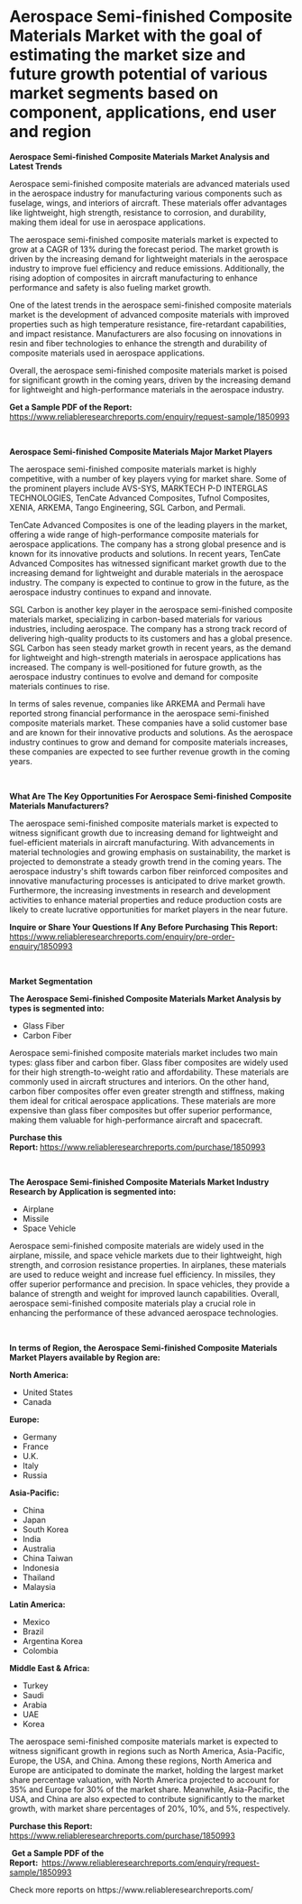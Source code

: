 <p><h1>Aerospace Semi-finished Composite Materials Market with the goal of estimating the market size and future growth potential of various market segments based on component, applications, end user and region</h1></p><p><strong>Aerospace Semi-finished Composite Materials Market Analysis and Latest Trends</strong></p>
<p><p>Aerospace semi-finished composite materials are advanced materials used in the aerospace industry for manufacturing various components such as fuselage, wings, and interiors of aircraft. These materials offer advantages like lightweight, high strength, resistance to corrosion, and durability, making them ideal for use in aerospace applications.</p><p>The aerospace semi-finished composite materials market is expected to grow at a CAGR of 13% during the forecast period. The market growth is driven by the increasing demand for lightweight materials in the aerospace industry to improve fuel efficiency and reduce emissions. Additionally, the rising adoption of composites in aircraft manufacturing to enhance performance and safety is also fueling market growth.</p><p>One of the latest trends in the aerospace semi-finished composite materials market is the development of advanced composite materials with improved properties such as high temperature resistance, fire-retardant capabilities, and impact resistance. Manufacturers are also focusing on innovations in resin and fiber technologies to enhance the strength and durability of composite materials used in aerospace applications.</p><p>Overall, the aerospace semi-finished composite materials market is poised for significant growth in the coming years, driven by the increasing demand for lightweight and high-performance materials in the aerospace industry.</p></p>
<p><strong>Get a Sample PDF of the Report:&nbsp;</strong> <a href="https://www.reliableresearchreports.com/enquiry/request-sample/1850993">https://www.reliableresearchreports.com/enquiry/request-sample/1850993</a></p>
<p>&nbsp;</p>
<p><strong>Aerospace Semi-finished Composite Materials Major Market Players</strong></p>
<p><p>The aerospace semi-finished composite materials market is highly competitive, with a number of key players vying for market share. Some of the prominent players include AVS-SYS, MARKTECH P-D INTERGLAS TECHNOLOGIES, TenCate Advanced Composites, Tufnol Composites, XENIA, ARKEMA, Tango Engineering, SGL Carbon, and Permali.</p><p>TenCate Advanced Composites is one of the leading players in the market, offering a wide range of high-performance composite materials for aerospace applications. The company has a strong global presence and is known for its innovative products and solutions. In recent years, TenCate Advanced Composites has witnessed significant market growth due to the increasing demand for lightweight and durable materials in the aerospace industry. The company is expected to continue to grow in the future, as the aerospace industry continues to expand and innovate.</p><p>SGL Carbon is another key player in the aerospace semi-finished composite materials market, specializing in carbon-based materials for various industries, including aerospace. The company has a strong track record of delivering high-quality products to its customers and has a global presence. SGL Carbon has seen steady market growth in recent years, as the demand for lightweight and high-strength materials in aerospace applications has increased. The company is well-positioned for future growth, as the aerospace industry continues to evolve and demand for composite materials continues to rise.</p><p>In terms of sales revenue, companies like ARKEMA and Permali have reported strong financial performance in the aerospace semi-finished composite materials market. These companies have a solid customer base and are known for their innovative products and solutions. As the aerospace industry continues to grow and demand for composite materials increases, these companies are expected to see further revenue growth in the coming years.</p></p>
<p>&nbsp;</p>
<p><strong>What Are The Key Opportunities For Aerospace Semi-finished Composite Materials Manufacturers?</strong></p>
<p><p>The aerospace semi-finished composite materials market is expected to witness significant growth due to increasing demand for lightweight and fuel-efficient materials in aircraft manufacturing. With advancements in material technologies and growing emphasis on sustainability, the market is projected to demonstrate a steady growth trend in the coming years. The aerospace industry's shift towards carbon fiber reinforced composites and innovative manufacturing processes is anticipated to drive market growth. Furthermore, the increasing investments in research and development activities to enhance material properties and reduce production costs are likely to create lucrative opportunities for market players in the near future.</p></p>
<p><strong>Inquire or Share Your Questions If Any Before Purchasing This Report:</strong> <a href="https://www.reliableresearchreports.com/enquiry/pre-order-enquiry/1850993">https://www.reliableresearchreports.com/enquiry/pre-order-enquiry/1850993</a></p>
<p>&nbsp;</p>
<p><strong>Market Segmentation</strong></p>
<p><strong>The Aerospace Semi-finished Composite Materials Market Analysis by types is segmented into:</strong></p>
<p><ul><li>Glass Fiber</li><li>Carbon Fiber</li></ul></p>
<p><p>Aerospace semi-finished composite materials market includes two main types: glass fiber and carbon fiber. Glass fiber composites are widely used for their high strength-to-weight ratio and affordability. These materials are commonly used in aircraft structures and interiors. On the other hand, carbon fiber composites offer even greater strength and stiffness, making them ideal for critical aerospace applications. These materials are more expensive than glass fiber composites but offer superior performance, making them valuable for high-performance aircraft and spacecraft.</p></p>
<p><strong>Purchase this Report:&nbsp;</strong><a href="https://www.reliableresearchreports.com/purchase/1850993">https://www.reliableresearchreports.com/purchase/1850993</a></p>
<p>&nbsp;</p>
<p><strong>The Aerospace Semi-finished Composite Materials Market Industry Research by Application is segmented into:</strong></p>
<p><ul><li>Airplane</li><li>Missile</li><li>Space Vehicle</li></ul></p>
<p><p>Aerospace semi-finished composite materials are widely used in the airplane, missile, and space vehicle markets due to their lightweight, high strength, and corrosion resistance properties. In airplanes, these materials are used to reduce weight and increase fuel efficiency. In missiles, they offer superior performance and precision. In space vehicles, they provide a balance of strength and weight for improved launch capabilities. Overall, aerospace semi-finished composite materials play a crucial role in enhancing the performance of these advanced aerospace technologies.</p></p>
<p>&nbsp;</p>
<p><strong>In terms of Region, the Aerospace Semi-finished Composite Materials Market Players available by Region are:</strong></p>
<p>
    <p> <strong> North America: </strong>
        <ul>
            <li>United States</li>
            <li>Canada</li>
        </ul>
        </p> 
    <p> <strong> Europe: </strong>
        <ul>
            <li>Germany</li>
            <li>France</li>
            <li>U.K.</li>
            <li>Italy</li>
            <li>Russia</li>
        </ul>
        </p> 
    <p> <strong> Asia-Pacific: </strong>
        <ul>
            <li>China</li>
            <li>Japan</li>
            <li>South Korea</li>
            <li>India</li>
            <li>Australia</li>
            <li>China Taiwan</li>
            <li>Indonesia</li>
            <li>Thailand</li>
            <li>Malaysia</li>
        </ul>
        </p> 
    <p> <strong> Latin America: </strong>
        <ul>
            <li>Mexico</li>
            <li>Brazil</li>
            <li>Argentina Korea</li>
            <li>Colombia</li>
        </ul>
        </p> 
    <p> <strong> Middle East & Africa: </strong>
        <ul>
            <li>Turkey</li>
            <li>Saudi</li>
            <li>Arabia</li>
            <li>UAE</li>
            <li>Korea</li>
        </ul>
    </p>
    </p>
<p><p>The aerospace semi-finished composite materials market is expected to witness significant growth in regions such as North America, Asia-Pacific, Europe, the USA, and China. Among these regions, North America and Europe are anticipated to dominate the market, holding the largest market share percentage valuation, with North America projected to account for 35% and Europe for 30% of the market share. Meanwhile, Asia-Pacific, the USA, and China are also expected to contribute significantly to the market growth, with market share percentages of 20%, 10%, and 5%, respectively.</p></p>
<p><strong>Purchase this Report: </strong><a href="https://www.reliableresearchreports.com/purchase/1850993">https://www.reliableresearchreports.com/purchase/1850993</a></p>
<p>&nbsp;<strong>Get a Sample PDF of the Report:&nbsp;&nbsp;</strong><a href="https://www.reliableresearchreports.com/enquiry/request-sample/1850993">https://www.reliableresearchreports.com/enquiry/request-sample/1850993</a></p>
<p><strong></strong></p>
<p>Check more reports on https://www.reliableresearchreports.com/</p>